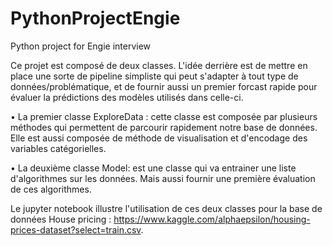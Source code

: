 # PythonProjectEngie
Python project for Engie interview 



Ce projet est composé de deux classes. L'idée derrière est de mettre en place une sorte de pipeline simpliste qui peut s'adapter à tout type de données/problématique, et
de fournir aussi un premier forcast rapide pour évaluer la prédictions des modèles utilisés dans celle-ci. 

• La premier classe ExploreData : cette classe est composée par plusieurs méthodes qui permettent de parcourir rapidement notre base de données.
Elle est aussi composée de méthode de visualisation et d'encodage des variables catégorielles. 

• La deuxième classe Model: est une classe qui va entrainer une liste d'algorithmes sur les données. Mais aussi fournir une première évaluation de ces algorithmes.

Le jupyter notebook illustre l'utilisation de ces deux classes pour la base de données House pricing : https://www.kaggle.com/alphaepsilon/housing-prices-dataset?select=train.csv.
